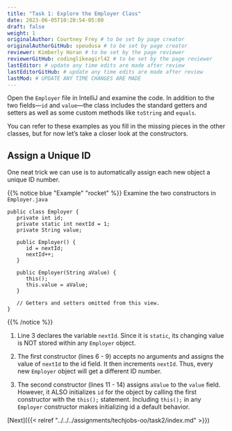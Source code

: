 ```yaml
---
title: "Task 1: Explore the Employer Class"
date: 2023-06-05T10:20:54-05:00
draft: false
weight: 1
originalAuthor: Courtney Frey # to be set by page creator
originalAuthorGitHub: speudusa # to be set by page creator
reviewer: Kimberly Horan # to be set by the page reviewer
reviewerGitHub: codinglikeagirl42 # to be set by the page reviewer
lastEditor: # update any time edits are made after review
lastEditorGitHub: # update any time edits are made after review
lastMod: # UPDATE ANY TIME CHANGES ARE MADE
---
```


Open the `Employer` file in IntelliJ and examine the code. In addition to the two fields—`id` and `value`—the class includes the standard getters and setters as well as some custom methods like `toString` and `equals`.

You can refer to these examples as you fill in the missing pieces in the other classes, but for now let’s take a closer look at the constructors.

## Assign a Unique ID

One neat trick we can use is to automatically assign each new object a unique ID number.

{{% notice blue "Example" "rocket" %}} 
Examine the two constructors in `Employer.java`

```java{linenos=table,hl_lines=[],linenostart=1}
public class Employer {
   private int id;
   private static int nextId = 1;
   private String value;

   public Employer() {
      id = nextId;
      nextId++;
   }

   public Employer(String aValue) {
      this();
      this.value = aValue;
   }

   // Getters and setters omitted from this view.
}
```
{{% /notice %}}

1. Line 3 declares the variable `nextId`. Since it is `static`, its changing value is NOT stored within any `Employer` object.

1. The first constructor (lines 6 - 9) accepts no arguments and assigns the value of `nextId` to the id field. It then increments `nextId`. Thus, every new `Employer` object will get a different ID number.

1. The second constructor (lines 11 - 14) assigns `aValue` to the `value` field. However, it ALSO initializes `id` for the object by calling the first constructor with the `this();` statement. Including `this();` in any `Employer` constructor makes initializing id a default behavior.

[Next]({{< relref "../../../assignments/techjobs-oo/task2/index.md" >}})

